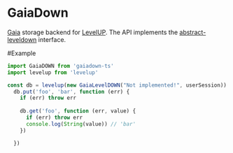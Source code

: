 # GaiaDown

[Gaia](https://github.com/blockstack/gaia) storage backend for [LevelUP](https://github.com/Level/levelup). The API implements the 
[abstract-leveldown](https://github.com/Level/abstract-leveldown) interface. 

#Example

```ts
import GaiaDOWN from 'gaiadown-ts' 
import levelup from 'levelup'

const db = levelup(new GaiaLevelDOWN("Not implemented!", userSession))
  db.put('foo', 'bar', function (err) {
    if (err) throw err
  
    db.get('foo', function (err, value) {
      if (err) throw err
      console.log(String(value)) // 'bar'
    })

  })

```

